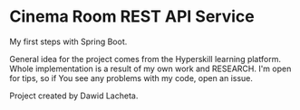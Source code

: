 # Cinema Room REST API Service

My first steps with Spring Boot.  

General idea for the project comes from the Hyperskill learning platform. Whole
implementation is a result of my own work and RESEARCH. I'm open for tips, so if You see any problems with my code, open an issue. 

Project created by Dawid Lacheta.